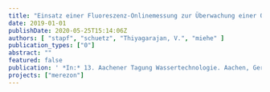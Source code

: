 ```yaml
---
title: "Einsatz einer Fluoreszenz-Onlinemessung zur Überwachung einer Ozonung zur Spurenstoffelimination - Betriebserfahrungen und Vergleich zum SAK254"
date: 2019-01-01
publishDate: 2020-05-25T15:14:06Z
authors: [ "stapf", "schuetz", "Thiyagarajan, V.", "miehe" ]
publication_types: ["0"]
abstract: ""
featured: false
publication: ' *In:* 13. Aachener Tagung Wassertechnologie. Aachen, Germany'
projects: ["merezon"]
---
```


